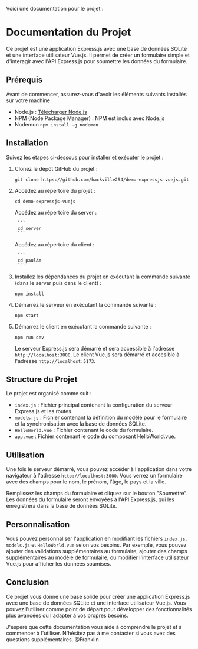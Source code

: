 Voici une documentation pour le projet :

# Documentation du Projet

Ce projet est une application Express.js avec une base de données SQLite et une interface utilisateur Vue.js. Il permet de créer un formulaire simple et d'interagir avec l'API Express.js pour soumettre les données du formulaire.

## Prérequis

Avant de commencer, assurez-vous d'avoir les éléments suivants installés sur votre machine :

- Node.js : [Télécharger Node.js](https://nodejs.org)
- NPM (Node Package Manager) : NPM est inclus avec Node.js
- Nodemon ```npm install -g nodemon```


## Installation

Suivez les étapes ci-dessous pour installer et exécuter le projet :

1. Clonez le dépôt GitHub du projet :

   ```
   git clone https://github.com/hackville254/demo-expressjs-vuejs.git
   ```

2. Accédez au répertoire du projet :

   ```
   cd demo-expressjs-vuejs
   ```
     Accédez au répertoire du server :
     
        ```
        cd server
        ```
     Accédez au répertoire du client :
     
        ```
        cd paulAm
        ```

3. Installez les dépendances du projet en exécutant la commande suivante (dans le server puis dans le client) :

   ```
   npm install
   ```

4. Démarrez le serveur en exécutant la commande suivante :

   ```
   npm start
   ```
5. Démarrez le client en exécutant la commande suivante :

   ```
   npm run dev
   ```

   Le serveur Express.js sera démarré et sera accessible à l'adresse `http://localhost:3000`.
   Le client Vue.js sera démarré et accesible à l'adresse `http://localhost:5173`.

## Structure du Projet

Le projet est organisé comme suit :

- `index.js` : Fichier principal contenant la configuration du serveur Express.js et les routes.
- `models.js` : Fichier contenant la définition du modèle pour le formulaire et la synchronisation avec la base de données SQLite.
- `HelloWorld.vue` : Fichier contenant le code du formulaire.
- `app.vue` : Fichier contenant le code du composant HelloWorld.vue.

## Utilisation

Une fois le serveur démarré, vous pouvez accéder à l'application dans votre navigateur à l'adresse `http://localhost:3000`. Vous verrez un formulaire avec des champs pour le nom, le prénom, l'âge, le pays et la ville.

Remplissez les champs du formulaire et cliquez sur le bouton "Soumettre". Les données du formulaire seront envoyées à l'API Express.js, qui les enregistrera dans la base de données SQLite.

## Personnalisation

Vous pouvez personnaliser l'application en modifiant les fichiers `index.js`, `models.js` et `HelloWorld.vue` selon vos besoins. Par exemple, vous pouvez ajouter des validations supplémentaires au formulaire, ajouter des champs supplémentaires au modèle de formulaire, ou modifier l'interface utilisateur Vue.js pour afficher les données soumises.

## Conclusion

Ce projet vous donne une base solide pour créer une application Express.js avec une base de données SQLite et une interface utilisateur Vue.js. Vous pouvez l'utiliser comme point de départ pour développer des fonctionnalités plus avancées ou l'adapter à vos propres besoins.

J'espère que cette documentation vous aide à comprendre le projet et à commencer à l'utiliser. N'hésitez pas à me contacter si vous avez des questions supplémentaires.
@Franklin
